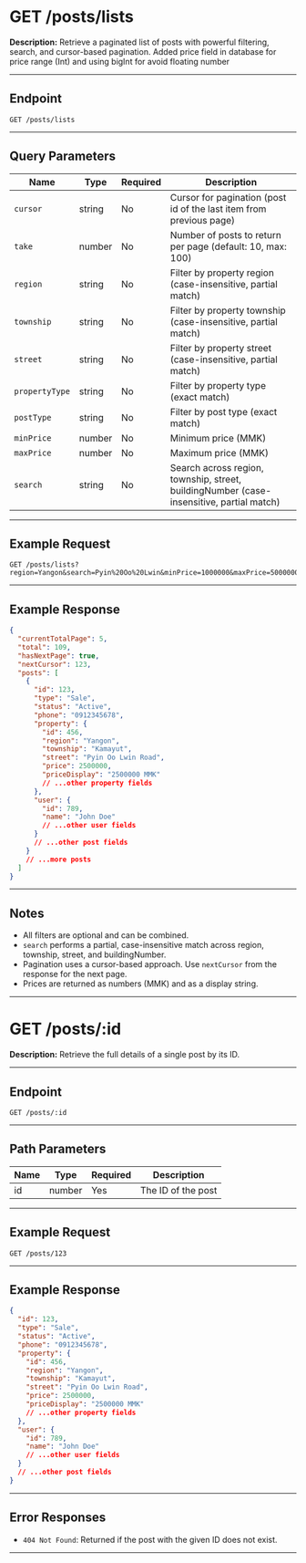 # GET /posts/lists

**Description:**
Retrieve a paginated list of posts with powerful filtering, search, and cursor-based pagination.
Added price field in database for price range (Int) and using bigInt for avoid floating number

---

## Endpoint

```
GET /posts/lists
```

---

## Query Parameters

| Name           | Type   | Required | Description                                                                              |
| -------------- | ------ | -------- | ---------------------------------------------------------------------------------------- |
| `cursor`       | string | No       | Cursor for pagination (post id of the last item from previous page)                      |
| `take`         | number | No       | Number of posts to return per page (default: 10, max: 100)                               |
| `region`       | string | No       | Filter by property region (case-insensitive, partial match)                              |
| `township`     | string | No       | Filter by property township (case-insensitive, partial match)                            |
| `street`       | string | No       | Filter by property street (case-insensitive, partial match)                              |
| `propertyType` | string | No       | Filter by property type (exact match)                                                    |
| `postType`     | string | No       | Filter by post type (exact match)                                                        |
| `minPrice`     | number | No       | Minimum price (MMK)                                                                      |
| `maxPrice`     | number | No       | Maximum price (MMK)                                                                      |
| `search`       | string | No       | Search across region, township, street, buildingNumber (case-insensitive, partial match) |

---

## Example Request

```
GET /posts/lists?region=Yangon&search=Pyin%20Oo%20Lwin&minPrice=1000000&maxPrice=5000000&take=5
```

---

## Example Response

```json
{
  "currentTotalPage": 5,
  "total": 109,
  "hasNextPage": true,
  "nextCursor": 123,
  "posts": [
    {
      "id": 123,
      "type": "Sale",
      "status": "Active",
      "phone": "0912345678",
      "property": {
        "id": 456,
        "region": "Yangon",
        "township": "Kamayut",
        "street": "Pyin Oo Lwin Road",
        "price": 2500000,
        "priceDisplay": "2500000 MMK"
        // ...other property fields
      },
      "user": {
        "id": 789,
        "name": "John Doe"
        // ...other user fields
      }
      // ...other post fields
    }
    // ...more posts
  ]
}
```

---

## Notes

- All filters are optional and can be combined.
- `search` performs a partial, case-insensitive match across region, township, street, and buildingNumber.
- Pagination uses a cursor-based approach. Use `nextCursor` from the response for the next page.
- Prices are returned as numbers (MMK) and as a display string.

---

# GET /posts/:id

**Description:**
Retrieve the full details of a single post by its ID.

---

## Endpoint

```
GET /posts/:id
```

---

## Path Parameters

| Name | Type   | Required | Description        |
| ---- | ------ | -------- | ------------------ |
| id   | number | Yes      | The ID of the post |

---

## Example Request

```
GET /posts/123
```

---

## Example Response

```json
{
  "id": 123,
  "type": "Sale",
  "status": "Active",
  "phone": "0912345678",
  "property": {
    "id": 456,
    "region": "Yangon",
    "township": "Kamayut",
    "street": "Pyin Oo Lwin Road",
    "price": 2500000,
    "priceDisplay": "2500000 MMK"
    // ...other property fields
  },
  "user": {
    "id": 789,
    "name": "John Doe"
    // ...other user fields
  }
  // ...other post fields
}
```

---

## Error Responses

- `404 Not Found`: Returned if the post with the given ID does not exist.

---

